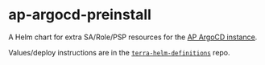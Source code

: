 # ap-argocd-preinstall

A Helm chart for extra SA/Role/PSP resources for the [AP ArgoCD instance](https://ap-argocd.dsp-devops.broadinstitute.org).

Values/deploy instructions are in the [`terra-helm-definitions`](https://github.com/broadinstitute/terra-helm-definitions) repo.
